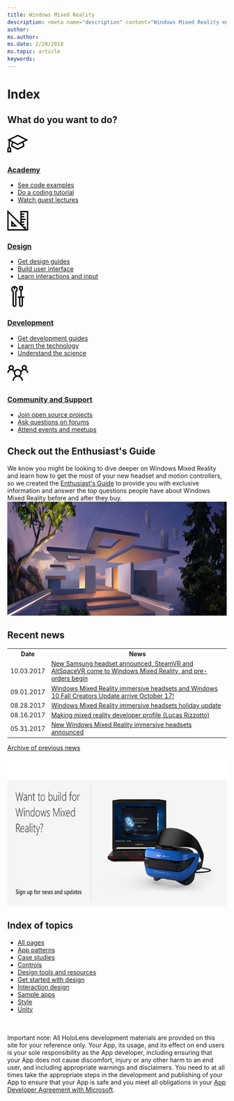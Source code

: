 ```yaml
---
title: Windows Mixed Reality
description: <meta name="description" content="Windows Mixed Reality enables developers to blend the physical world with digital content. The documentation educates developers and designers on how to build immersive experiences that run on Microsoft HoloLens and mixed reality headsets that target laptops, desktops and Xbox." />
author: 
ms.author: 
ms.date: 2/28/2018
ms.topic: article
keywords: 
---
```




# Index



## What do you want to do?

<div class="row">
<div class="col-xs-24">
<div class="section remove-header-rule spacer-32-bottom">
<div class="row">
<div class="col-xs-24 col-md-12 col-lg-6">
<div class="section item-section">
<a class="mainpage-sitepage-link" href="Academy.md"><img alt="Icon for Academy" src="images/icon-academy.png" /><h3>
Academy
</h3><div>
<div>
<ul>
<li>See code examples</li><li>Do a coding tutorial</li><li>Watch guest lectures</li>
</ul>
</div>
</div></a>
</div>
</div><div class="col-xs-24 col-md-12 col-lg-6">
<div class="section item-section">
<a class="mainpage-sitepage-link" href="Design.md"><img alt="Icon for Design" src="images/icon-design.png" /><h3>
Design
</h3><div>
<div>
<ul>
<li>Get design guides</li><li>Build user interface</li><li>Learn interactions and input</li>
</ul>
</div>
</div></a>
</div>
</div><div class="col-xs-24 col-md-12 col-lg-6">
<div class="section item-section">
<a class="mainpage-sitepage-link" href="Development.md"><img alt="Icon for Development" src="images/icon-development.png" /><h3>
Development
</h3><div>
<div>
<ul>
<li>Get development guides</li><li>Learn the technology</li><li>Understand the science</li>
</ul>
</div>
</div></a>
</div>
</div><div class="col-xs-24 col-md-12 col-lg-6">
<div class="section item-section">
<a class="mainpage-sitepage-link" href="Community.md"><img alt="Icon for Community and Support" src="images/icon-community.png" /><h3>
Community and Support
</h3><div>
<div>
<ul>
<li>Join open source projects</li><li>Ask questions on forums</li><li>Attend events and meetups</li>
</ul>
</div>
</div></a>
</div>
</div>
</div>
</div>
</div>
</div>



## Check out the Enthusiast's Guide

<div class="row">
<div class="col-xs-24">
<div class="section remove-header-rule spacer-32-bottom">
<div class="row">
<div class="col-xs-24 col-md-12 col-lg-12">
<div class="section item-section">
 We know you might be looking to dive deeper on Windows Mixed Reality and learn how to get the most of your new headset and motion controllers, so we created the <a href="https://docs.microsoft.com/en-us/windows/mixed-reality/enthusiast-guide/">Enthusiast&#39;s Guide</a> to provide you with exclusive information and answer the top questions people have about Windows Mixed Reality before and after they buy.
</div>
</div><div class="col-xs-24 col-md-12 col-lg-12">
<div class="section item-section">
 <img alt="Windows Mixed Reality Enthusiast&amp;#39;s Guide" width="1009" height="261" src="images/enthusiastsguide-mrpagetile-1000px.jpg" />
</div>
</div>
</div>
</div>
</div>
</div>



<div class="row">
<div class="col-xs-24">
<div class="section remove-header-rule spacer-32-bottom">
<div class="row">
<div class="col-xs-24 col-md-12 col-lg-12">
<div class="section item-section">
<h2>
<span class="doc-headline" id="recent_news">Recent news</span>
</h2><table>
<tr>
<th> Date</th><th> News</th>
</tr><tr>
<td> 10.03.2017</td><td><a href="https://blogs.windows.com/windowsexperience/2017/10/03/the-era-of-windows-mixed-reality-begins-october-17/">New Samsung headset announced, SteamVR and AltSpaceVR come to Windows Mixed Reality, and pre-orders begin</a></td>
</tr><tr>
<td> 09.01.2017</td><td> <a href="https://blogs.windows.com/windowsexperience/2017/09/01/create-and-play-this-holiday-with-the-windows-10-fall-creators-update-coming-oct-17/">Windows Mixed Reality immersive headsets and Windows 10 Fall Creators Update arrive October 17!</a></td>
</tr><tr>
<td> 08.28.2017</td><td> <a href="https://blogs.windows.com/windowsexperience/2017/08/28/windows-mixed-reality-holiday-update/">Windows Mixed Reality immersive headsets holiday update</a></td>
</tr><tr>
<td> 08.16.2017</td><td> <a href="https://blogs.windows.com/windowsexperience/2017/08/16/making-mixed-reality-a-conversation-with-lucas-rizzotto/">Making mixed reality developer profile (Lucas Rizzotto)</a></td>
</tr><tr>
<td> 05.31.2017</td><td> <a href="https://blogs.windows.com/windowsexperience/2017/05/31/microsoft-shows-partner-innovation-always-connected-pcs-mr-iot-computex-2017/">New Windows Mixed Reality immersive headsets announced</a></td>
</tr>
</table><p><a href="news-archive.md">Archive of previous news</a></p>
</div>
</div><div class="col-xs-24 col-md-12 col-lg-12">
<div class="section item-section">
<div class="section-header">
<div class="media-countainer">
<a class="img-responsive" href="http://aka.ms/windows-mixed-reality"><img alt="Sign up for Windows Mixed Reality news and updates" width="696" height="340" src="images/signup4.jpg" /></a>
</div>
</div>
</div>
</div>
</div>
</div>
</div>
</div>



## Index of topics


* [All pages](category/all-pages.md)
* [App patterns](category/app-patterns.md)
* [Case studies](category/case-studies.md)
* [Controls](category/controls.md)
* [Design tools and resources](category/design-tools-and-resources.md)
* [Get started with design](category/get-started-with-design.md)
* [Interaction design](category/interaction-design.md)
* [Sample apps](category/sample-apps.md)
* [Style](category/style.md)
* [Unity](category/unity.md)

\
\
Important note: All HoloLens development materials are provided on this site for your reference only. Your App, its usage, and its effect on end users is your sole responsibility as the App developer, including ensuring that your App does not cause discomfort, injury or any other harm to an end user, and including appropriate warnings and disclaimers. You need to at all times take the appropriate steps in the development and publishing of your App to ensure that your App is safe and you meet all obligations in your [App Developer Agreement with Microsoft](https://msdn.microsoft.com/en-us/library/windows/apps/hh694058.aspx).